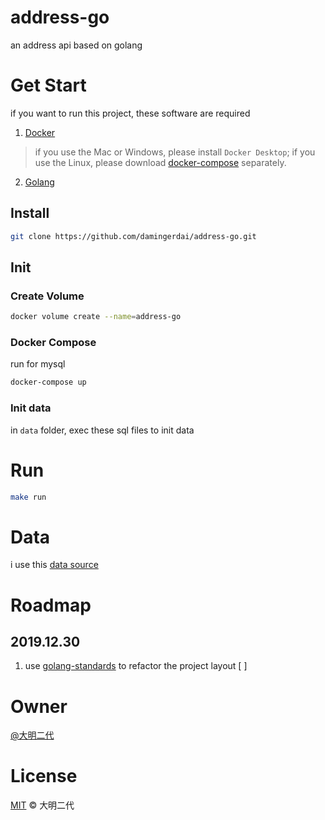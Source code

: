 # address-go
an address api based on golang

# Get Start

if you want to run this project, these software are required
1. [Docker](https://docs.docker.com/install/)
> if you use the Mac or Windows, please install `Docker Desktop`;
> if you use the Linux, please download [docker-compose](https://docs.docker.com/compose/install/) separately.
2. [Golang](https://golang.org/dl/)

## Install
```bash
git clone https://github.com/damingerdai/address-go.git
```

## Init

### Create Volume

```bash
docker volume create --name=address-go
```

### Docker Compose

run for mysql
```bash
docker-compose up
```

### Init data

in `data` folder, exec these sql files to init data

# Run

```bash
make run
```

# Data
i use this [data source](https://github.com/wecatch/china_regions)

# Roadmap

## 2019.12.30
1. use [golang-standards](https://github.com/golang-standards/project-layout) to refactor the project layout [ ]

# Owner

[@大明二代](https://github.com/damingerdai)

# License

[MIT](LICENSE) © 大明二代